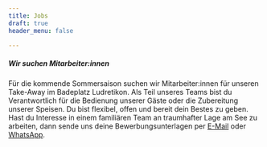 ```yaml
---
title: Jobs
draft: true
header_menu: false

---
```


##### Wir suchen Mitarbeiter:innen

Für die kommende Sommersaison suchen wir Mitarbeiter:innen für unseren Take-Away im Badeplatz Ludretikon. Als Teil unseres Teams bist du Verantwortlich für die Bedienung unserer Gäste oder die Zubereitung unserer Speisen. Du bist flexibel, offen und bereit dein Bestes zu geben. Hast du Interesse in einem familiären Team an traumhafter Lage am See zu arbeiten, dann sende uns deine Bewerbungsunterlagen per [E-Mail](mailto:info@badeplatz.ch) oder  [WhatsApp](https://wa.me/41779082864).


